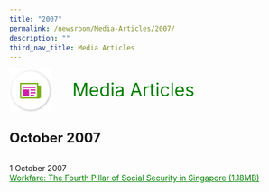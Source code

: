 ```yaml
---
title: "2007"
permalink: /newsroom/Media-Articles/2007/
description: ""
third_nav_title: Media Articles
---
```

<html>
<img align="left" src="/images/icons/ico_media_articles.png" class="PressReleaseIcon"><br><font align="center" color="green" size="+3">&nbsp;&nbsp;&nbsp;&nbsp;Media Articles</font>
<br><br><br><br>
<font size="+2"><b>October 2007</b></font><br><br>

1 October 2007<br>
<a class="hyperlink" href="http://www.workfare.gov.sg/files/pdf-media-articles/2007/Workfare%20The%20Fourth%20Pillar%20of%20Social%20Security%20in%20Singapore.pdf">Workfare: The Fourth Pillar of Social Security in Singapore (1.18MB)</a>

<style>
img.PressReleaseIcon {
  height: 15%;
  width: 15%;
}
a.hyperlink {
    color:green;
  }
a.hyperlink:hover {
    color:MediumVioletRed;
}
</style>
</html>